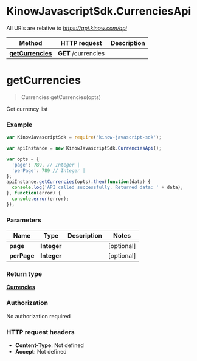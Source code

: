 # KinowJavascriptSdk.CurrenciesApi

All URIs are relative to *https://api.kinow.com/api*

Method | HTTP request | Description
------------- | ------------- | -------------
[**getCurrencies**](CurrenciesApi.md#getCurrencies) | **GET** /currencies | 


<a name="getCurrencies"></a>
# **getCurrencies**
> Currencies getCurrencies(opts)



Get currency list

### Example
```javascript
var KinowJavascriptSdk = require('kinow-javascript-sdk');

var apiInstance = new KinowJavascriptSdk.CurrenciesApi();

var opts = { 
  'page': 789, // Integer | 
  'perPage': 789 // Integer | 
};
apiInstance.getCurrencies(opts).then(function(data) {
  console.log('API called successfully. Returned data: ' + data);
}, function(error) {
  console.error(error);
});

```

### Parameters

Name | Type | Description  | Notes
------------- | ------------- | ------------- | -------------
 **page** | **Integer**|  | [optional] 
 **perPage** | **Integer**|  | [optional] 

### Return type

[**Currencies**](Currencies.md)

### Authorization

No authorization required

### HTTP request headers

 - **Content-Type**: Not defined
 - **Accept**: Not defined

